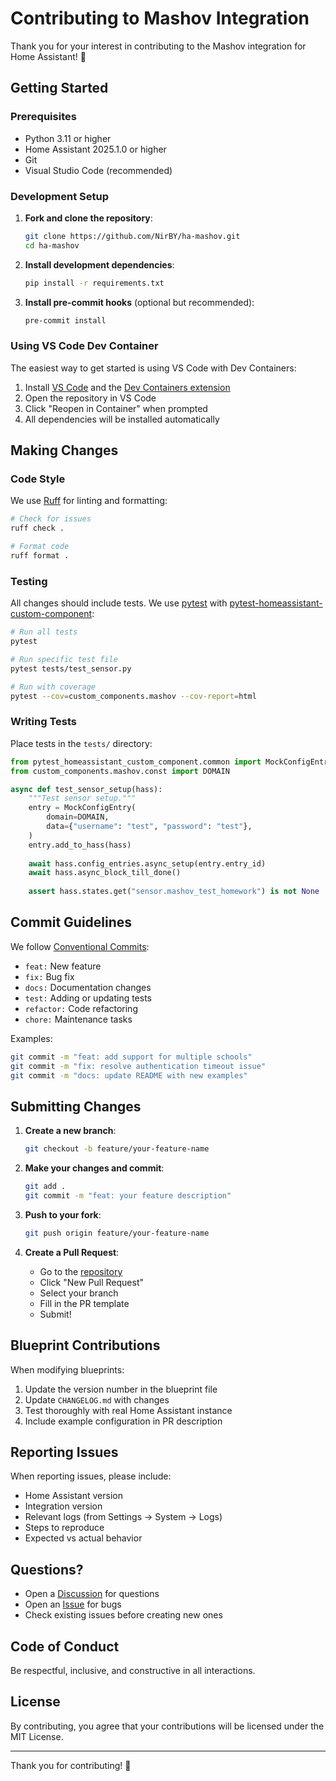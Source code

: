 # Contributing to Mashov Integration

Thank you for your interest in contributing to the Mashov integration for Home Assistant! 🎉

## Getting Started

### Prerequisites

- Python 3.11 or higher
- Home Assistant 2025.1.0 or higher
- Git
- Visual Studio Code (recommended)

### Development Setup

1. **Fork and clone the repository**:
   ```bash
   git clone https://github.com/NirBY/ha-mashov.git
   cd ha-mashov
   ```

2. **Install development dependencies**:
   ```bash
   pip install -r requirements.txt
   ```

3. **Install pre-commit hooks** (optional but recommended):
   ```bash
   pre-commit install
   ```

### Using VS Code Dev Container

The easiest way to get started is using VS Code with Dev Containers:

1. Install [VS Code](https://code.visualstudio.com/) and the [Dev Containers extension](https://marketplace.visualstudio.com/items?itemName=ms-vscode-remote.remote-containers)
2. Open the repository in VS Code
3. Click "Reopen in Container" when prompted
4. All dependencies will be installed automatically

## Making Changes

### Code Style

We use [Ruff](https://docs.astral.sh/ruff/) for linting and formatting:

```bash
# Check for issues
ruff check .

# Format code
ruff format .
```

### Testing

All changes should include tests. We use [pytest](https://docs.pytest.org/) with [pytest-homeassistant-custom-component](https://github.com/MatthewFlamm/pytest-homeassistant-custom-component):

```bash
# Run all tests
pytest

# Run specific test file
pytest tests/test_sensor.py

# Run with coverage
pytest --cov=custom_components.mashov --cov-report=html
```

### Writing Tests

Place tests in the `tests/` directory:

```python
from pytest_homeassistant_custom_component.common import MockConfigEntry
from custom_components.mashov.const import DOMAIN

async def test_sensor_setup(hass):
    """Test sensor setup."""
    entry = MockConfigEntry(
        domain=DOMAIN,
        data={"username": "test", "password": "test"},
    )
    entry.add_to_hass(hass)
    
    await hass.config_entries.async_setup(entry.entry_id)
    await hass.async_block_till_done()
    
    assert hass.states.get("sensor.mashov_test_homework") is not None
```

## Commit Guidelines

We follow [Conventional Commits](https://www.conventionalcommits.org/):

- `feat:` New feature
- `fix:` Bug fix
- `docs:` Documentation changes
- `test:` Adding or updating tests
- `refactor:` Code refactoring
- `chore:` Maintenance tasks

Examples:
```bash
git commit -m "feat: add support for multiple schools"
git commit -m "fix: resolve authentication timeout issue"
git commit -m "docs: update README with new examples"
```

## Submitting Changes

1. **Create a new branch**:
   ```bash
   git checkout -b feature/your-feature-name
   ```

2. **Make your changes and commit**:
   ```bash
   git add .
   git commit -m "feat: your feature description"
   ```

3. **Push to your fork**:
   ```bash
   git push origin feature/your-feature-name
   ```

4. **Create a Pull Request**:
   - Go to the [repository](https://github.com/NirBY/ha-mashov)
   - Click "New Pull Request"
   - Select your branch
   - Fill in the PR template
   - Submit!

## Blueprint Contributions

When modifying blueprints:

1. Update the version number in the blueprint file
2. Update `CHANGELOG.md` with changes
3. Test thoroughly with real Home Assistant instance
4. Include example configuration in PR description

## Reporting Issues

When reporting issues, please include:

- Home Assistant version
- Integration version
- Relevant logs (from Settings → System → Logs)
- Steps to reproduce
- Expected vs actual behavior

## Questions?

- Open a [Discussion](https://github.com/NirBY/ha-mashov/discussions) for questions
- Open an [Issue](https://github.com/NirBY/ha-mashov/issues) for bugs
- Check existing issues before creating new ones

## Code of Conduct

Be respectful, inclusive, and constructive in all interactions.

## License

By contributing, you agree that your contributions will be licensed under the MIT License.

---

Thank you for contributing! 🙏

